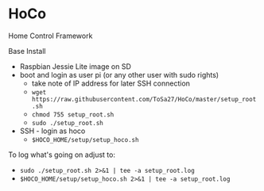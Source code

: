 # HoCo
Home Control Framework

Base Install
- Raspbian Jessie Lite image on SD
- boot and login as user pi (or any other user with sudo rights)
  - take note of IP address for later SSH connection
  - `wget https://raw.githubusercontent.com/ToSa27/HoCo/master/setup_root.sh`
  - `chmod 755 setup_root.sh`
  - `sudo ./setup_root.sh`
- SSH - login as hoco
  - `$HOCO_HOME/setup/setup_hoco.sh`


To log what's going on adjust to:
- `sudo ./setup_root.sh 2>&1 | tee -a setup_root.log`
- `$HOCO_HOME/setup/setup_hoco.sh 2>&1 | tee -a setup_root.log`
